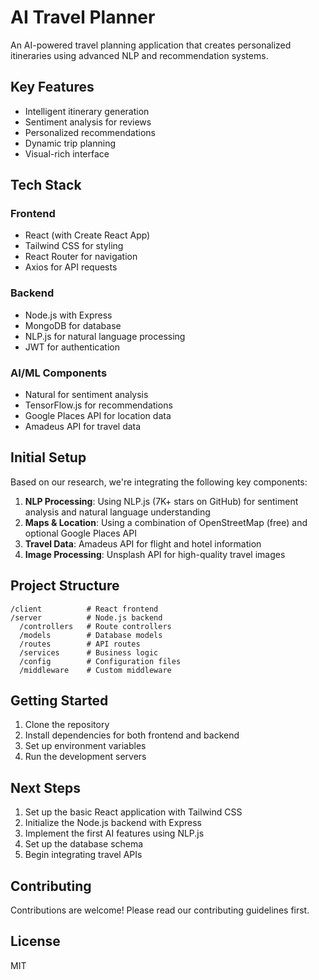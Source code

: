 # AI Travel Planner

An AI-powered travel planning application that creates personalized itineraries using advanced NLP and recommendation systems.

## Key Features

- Intelligent itinerary generation
- Sentiment analysis for reviews
- Personalized recommendations
- Dynamic trip planning
- Visual-rich interface

## Tech Stack

### Frontend
- React (with Create React App)
- Tailwind CSS for styling
- React Router for navigation
- Axios for API requests

### Backend
- Node.js with Express
- MongoDB for database
- NLP.js for natural language processing
- JWT for authentication

### AI/ML Components
- Natural for sentiment analysis
- TensorFlow.js for recommendations
- Google Places API for location data
- Amadeus API for travel data

## Initial Setup

Based on our research, we're integrating the following key components:

1. **NLP Processing**: Using NLP.js (7K+ stars on GitHub) for sentiment analysis and natural language understanding
2. **Maps & Location**: Using a combination of OpenStreetMap (free) and optional Google Places API
3. **Travel Data**: Amadeus API for flight and hotel information
4. **Image Processing**: Unsplash API for high-quality travel images

## Project Structure

```
/client          # React frontend
/server          # Node.js backend
  /controllers   # Route controllers
  /models        # Database models
  /routes        # API routes
  /services      # Business logic
  /config        # Configuration files
  /middleware    # Custom middleware
```

## Getting Started

1. Clone the repository
2. Install dependencies for both frontend and backend
3. Set up environment variables
4. Run the development servers

## Next Steps

1. Set up the basic React application with Tailwind CSS
2. Initialize the Node.js backend with Express
3. Implement the first AI features using NLP.js
4. Set up the database schema
5. Begin integrating travel APIs

## Contributing

Contributions are welcome! Please read our contributing guidelines first.

## License

MIT